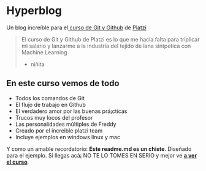 # Hyperblog 
Un blog increíble para el[ curso de Git y Github](https://platzi.com/cursos/git-github/ " curso de Git y Github") de [Platzi](https://platzi.com/ "Platzi")
> El curso de Git y Github de Platzi es lo que me hacía falta para triplicar mi salario y lanzarme a la industria del tejido de lana sintpetica con Machine Learning
> - niñita

## En este curso vemos de todo
* Todos los comandos de Git
* El flujo de trabajo en Github
* El verdadero amor por las buenas prá¡cticas
* Trucos muy locos del profesor
* Las personalidades múltiples de Freddy
* Creado por el increible platzi team
* Incluye ejemplos en windows linux y mac

Y como un amable recordatorio: **Este readme.md es un chiste**.  Diseñado para el ejemplo. Si llegas acá¡ NO TE LO TOMES EN SERIO y mejor ve [**a ver el curso**](https://platzi.com/cursos/git-github/ "a ver el curso").